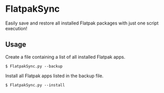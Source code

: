 # FlatpakSync

Easily save and restore all installed Flatpak packages with just one script
execution!

## Usage

Create a file containing a list of all installed Flatpak apps.
```
$ FlatpakSync.py --backup
```

Install all Flatpak apps listed in the backup file.
```
$ FlatpakSync.py --install
```
